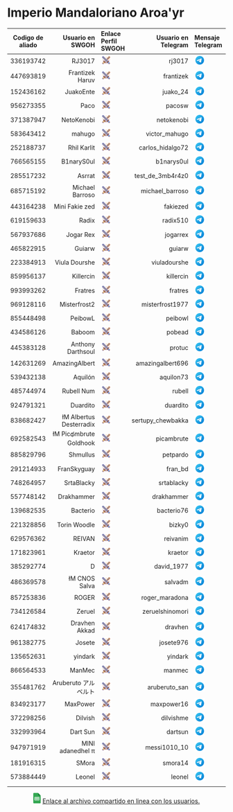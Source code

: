 # Imperio Mandaloriano Aroa'yr

| Codigo de aliado | Usuario en SWGOH | Enlace Perfil SWGOH | Usuario en Telegram | Mensaje Telegram |
|--- | ----:|:----|----:|:----|
| 336193742 |RJ3017 | <a href="https://swgoh.gg/p/336193742/"><img src="images/icons8-swgoh-64.png" alt="Perfil en swgoh.gg" width="24" height="24" /></a> | rj3017 | <a href="https://t.me/rj3017"><img src="images/icons8-telegram-48.png" alt="Mensaje por Telegram." width="24" height="24"  /></a> |
| 447693819 |Frantizek Haruv | <a href="https://swgoh.gg/p/447693819/"><img src="images/icons8-swgoh-64.png" alt="Perfil en swgoh.gg" width="24" height="24" /></a> | frantizek | <a href="https://t.me/frantizek"><img src="images/icons8-telegram-48.png" alt="Mensaje por Telegram." width="24" height="24"  /></a> |
| 152436162 |JuakoEnte | <a href="https://swgoh.gg/p/152436162/"><img src="images/icons8-swgoh-64.png" alt="Perfil en swgoh.gg" width="24" height="24" /></a> | juako_24 | <a href="https://t.me/juako_24"><img src="images/icons8-telegram-48.png" alt="Mensaje por Telegram." width="24" height="24"  /></a> |
| 956273355 |Paco | <a href="https://swgoh.gg/p/956273355/"><img src="images/icons8-swgoh-64.png" alt="Perfil en swgoh.gg" width="24" height="24" /></a> | pacosw | <a href="https://t.me/pacosw"><img src="images/icons8-telegram-48.png" alt="Mensaje por Telegram." width="24" height="24"  /></a> |
| 371387947 |NetoKenobi | <a href="https://swgoh.gg/p/371387947/"><img src="images/icons8-swgoh-64.png" alt="Perfil en swgoh.gg" width="24" height="24" /></a> | netokenobi | <a href="https://t.me/netokenobi"><img src="images/icons8-telegram-48.png" alt="Mensaje por Telegram." width="24" height="24"  /></a> |
| 583643412 |mahugo | <a href="https://swgoh.gg/p/583643412/"><img src="images/icons8-swgoh-64.png" alt="Perfil en swgoh.gg" width="24" height="24" /></a> | victor_mahugo | <a href="https://t.me/victor_mahugo"><img src="images/icons8-telegram-48.png" alt="Mensaje por Telegram." width="24" height="24"  /></a> |
| 252188737 |Rhil Karlit | <a href="https://swgoh.gg/p/252188737/"><img src="images/icons8-swgoh-64.png" alt="Perfil en swgoh.gg" width="24" height="24" /></a> | carlos_hidalgo72 | <a href="https://t.me/carlos_hidalgo72"><img src="images/icons8-telegram-48.png" alt="Mensaje por Telegram." width="24" height="24"  /></a> |
| 766565155 |B1naryS0ul | <a href="https://swgoh.gg/p/766565155/"><img src="images/icons8-swgoh-64.png" alt="Perfil en swgoh.gg" width="24" height="24" /></a> | b1narys0ul | <a href="https://t.me/b1narys0ul"><img src="images/icons8-telegram-48.png" alt="Mensaje por Telegram." width="24" height="24"  /></a> |
| 285517232 |Asrrat | <a href="https://swgoh.gg/p/285517232/"><img src="images/icons8-swgoh-64.png" alt="Perfil en swgoh.gg" width="24" height="24" /></a> | test_de_3mb4r4z0 | <a href="https://t.me/test_de_3mb4r4z0"><img src="images/icons8-telegram-48.png" alt="Mensaje por Telegram." width="24" height="24"  /></a> |
| 685715192 |Michael Barroso | <a href="https://swgoh.gg/p/685715192/"><img src="images/icons8-swgoh-64.png" alt="Perfil en swgoh.gg" width="24" height="24" /></a> | michael_barroso | <a href="https://t.me/michael_barroso"><img src="images/icons8-telegram-48.png" alt="Mensaje por Telegram." width="24" height="24"  /></a> |
| 443164238 |Mini Fakie zed | <a href="https://swgoh.gg/p/443164238/"><img src="images/icons8-swgoh-64.png" alt="Perfil en swgoh.gg" width="24" height="24" /></a> | fakiezed | <a href="https://t.me/fakiezed"><img src="images/icons8-telegram-48.png" alt="Mensaje por Telegram." width="24" height="24"  /></a> |
| 619159633 |Radix | <a href="https://swgoh.gg/p/619159633/"><img src="images/icons8-swgoh-64.png" alt="Perfil en swgoh.gg" width="24" height="24" /></a> | radix510 | <a href="https://t.me/radix510"><img src="images/icons8-telegram-48.png" alt="Mensaje por Telegram." width="24" height="24"  /></a> |
| 567937686 |Jogar Rex | <a href="https://swgoh.gg/p/567937686/"><img src="images/icons8-swgoh-64.png" alt="Perfil en swgoh.gg" width="24" height="24" /></a> | jogarrex | <a href="https://t.me/jogarrex"><img src="images/icons8-telegram-48.png" alt="Mensaje por Telegram." width="24" height="24"  /></a> |
| 465822915 |Guiarw | <a href="https://swgoh.gg/p/465822915/"><img src="images/icons8-swgoh-64.png" alt="Perfil en swgoh.gg" width="24" height="24" /></a> | guiarw | <a href="https://t.me/guiarw"><img src="images/icons8-telegram-48.png" alt="Mensaje por Telegram." width="24" height="24"  /></a> |
| 223384913 |Viula Dourshe | <a href="https://swgoh.gg/p/223384913/"><img src="images/icons8-swgoh-64.png" alt="Perfil en swgoh.gg" width="24" height="24" /></a> | viuladourshe | <a href="https://t.me/viuladourshe"><img src="images/icons8-telegram-48.png" alt="Mensaje por Telegram." width="24" height="24"  /></a> |
| 859956137 |Killercin | <a href="https://swgoh.gg/p/859956137/"><img src="images/icons8-swgoh-64.png" alt="Perfil en swgoh.gg" width="24" height="24" /></a> | killercin | <a href="https://t.me/killercin"><img src="images/icons8-telegram-48.png" alt="Mensaje por Telegram." width="24" height="24"  /></a> |
| 993993262 |Fratres | <a href="https://swgoh.gg/p/993993262/"><img src="images/icons8-swgoh-64.png" alt="Perfil en swgoh.gg" width="24" height="24" /></a> | fratres | <a href="https://t.me/fratres"><img src="images/icons8-telegram-48.png" alt="Mensaje por Telegram." width="24" height="24"  /></a> |
| 969128116 |Misterfrost2 | <a href="https://swgoh.gg/p/969128116/"><img src="images/icons8-swgoh-64.png" alt="Perfil en swgoh.gg" width="24" height="24" /></a> | misterfrost1977 | <a href="https://t.me/misterfrost1977"><img src="images/icons8-telegram-48.png" alt="Mensaje por Telegram." width="24" height="24"  /></a> |
| 855448498 |PeibowL | <a href="https://swgoh.gg/p/855448498/"><img src="images/icons8-swgoh-64.png" alt="Perfil en swgoh.gg" width="24" height="24" /></a> | peibowl | <a href="https://t.me/peibowl"><img src="images/icons8-telegram-48.png" alt="Mensaje por Telegram." width="24" height="24"  /></a> |
| 434586126 |Baboom | <a href="https://swgoh.gg/p/434586126/"><img src="images/icons8-swgoh-64.png" alt="Perfil en swgoh.gg" width="24" height="24" /></a> | pobead | <a href="https://t.me/pobead"><img src="images/icons8-telegram-48.png" alt="Mensaje por Telegram." width="24" height="24"  /></a> |
| 445383128 |Anthony Darthsoul | <a href="https://swgoh.gg/p/445383128/"><img src="images/icons8-swgoh-64.png" alt="Perfil en swgoh.gg" width="24" height="24" /></a> | protuc | <a href="https://t.me/protuc"><img src="images/icons8-telegram-48.png" alt="Mensaje por Telegram." width="24" height="24"  /></a> |
| 142631269 |AmazingAlbert | <a href="https://swgoh.gg/p/142631269/"><img src="images/icons8-swgoh-64.png" alt="Perfil en swgoh.gg" width="24" height="24" /></a> | amazingalbert696 | <a href="https://t.me/amazingalbert696"><img src="images/icons8-telegram-48.png" alt="Mensaje por Telegram." width="24" height="24"  /></a> |
| 539432138 |Aquilón | <a href="https://swgoh.gg/p/539432138/"><img src="images/icons8-swgoh-64.png" alt="Perfil en swgoh.gg" width="24" height="24" /></a> | aquilon73 | <a href="https://t.me/aquilon73"><img src="images/icons8-telegram-48.png" alt="Mensaje por Telegram." width="24" height="24"  /></a> |
| 485744974 |Rubell Num | <a href="https://swgoh.gg/p/485744974/"><img src="images/icons8-swgoh-64.png" alt="Perfil en swgoh.gg" width="24" height="24" /></a> | rubell | <a href="https://t.me/rubell"><img src="images/icons8-telegram-48.png" alt="Mensaje por Telegram." width="24" height="24"  /></a> |
| 924791321 |Duardito | <a href="https://swgoh.gg/p/924791321/"><img src="images/icons8-swgoh-64.png" alt="Perfil en swgoh.gg" width="24" height="24" /></a> | duardito | <a href="https://t.me/duardito"><img src="images/icons8-telegram-48.png" alt="Mensaje por Telegram." width="24" height="24"  /></a> |
| 838682427 |łM Albertus Desterradix | <a href="https://swgoh.gg/p/838682427/"><img src="images/icons8-swgoh-64.png" alt="Perfil en swgoh.gg" width="24" height="24" /></a> | sertupy_chewbakka | <a href="https://t.me/sertupy_chewbakka"><img src="images/icons8-telegram-48.png" alt="Mensaje por Telegram." width="24" height="24"  /></a> |
| 692582543 |łM Picథmbrute Goldhook | <a href="https://swgoh.gg/p/692582543/"><img src="images/icons8-swgoh-64.png" alt="Perfil en swgoh.gg" width="24" height="24" /></a> | picambrute | <a href="https://t.me/picambrute"><img src="images/icons8-telegram-48.png" alt="Mensaje por Telegram." width="24" height="24"  /></a> |
| 885829796 |Shmullus | <a href="https://swgoh.gg/p/885829796/"><img src="images/icons8-swgoh-64.png" alt="Perfil en swgoh.gg" width="24" height="24" /></a> | petpardo | <a href="https://t.me/petpardo"><img src="images/icons8-telegram-48.png" alt="Mensaje por Telegram." width="24" height="24"  /></a> |
| 291214933 |FranSkyguay | <a href="https://swgoh.gg/p/291214933/"><img src="images/icons8-swgoh-64.png" alt="Perfil en swgoh.gg" width="24" height="24" /></a> | fran_bd | <a href="https://t.me/fran_bd"><img src="images/icons8-telegram-48.png" alt="Mensaje por Telegram." width="24" height="24"  /></a> |
| 748264957 |SrtaBlacky | <a href="https://swgoh.gg/p/748264957/"><img src="images/icons8-swgoh-64.png" alt="Perfil en swgoh.gg" width="24" height="24" /></a> | srtablacky | <a href="https://t.me/srtablacky"><img src="images/icons8-telegram-48.png" alt="Mensaje por Telegram." width="24" height="24"  /></a> |
| 557748142 |Drakhammer | <a href="https://swgoh.gg/p/557748142/"><img src="images/icons8-swgoh-64.png" alt="Perfil en swgoh.gg" width="24" height="24" /></a> | drakhammer | <a href="https://t.me/drakhammer"><img src="images/icons8-telegram-48.png" alt="Mensaje por Telegram." width="24" height="24"  /></a> |
| 139682535 |Bacterio | <a href="https://swgoh.gg/p/139682535/"><img src="images/icons8-swgoh-64.png" alt="Perfil en swgoh.gg" width="24" height="24" /></a> | bacterio76 | <a href="https://t.me/bacterio76"><img src="images/icons8-telegram-48.png" alt="Mensaje por Telegram." width="24" height="24"  /></a> |
| 221328856 |Torin Woodle | <a href="https://swgoh.gg/p/221328856/"><img src="images/icons8-swgoh-64.png" alt="Perfil en swgoh.gg" width="24" height="24" /></a> | bizky0 | <a href="https://t.me/bizky0"><img src="images/icons8-telegram-48.png" alt="Mensaje por Telegram." width="24" height="24"  /></a> |
| 629576362 |REIVAN | <a href="https://swgoh.gg/p/629576362/"><img src="images/icons8-swgoh-64.png" alt="Perfil en swgoh.gg" width="24" height="24" /></a> | reivanim | <a href="https://t.me/reivanim"><img src="images/icons8-telegram-48.png" alt="Mensaje por Telegram." width="24" height="24"  /></a> |
| 171823961 |Kraetor | <a href="https://swgoh.gg/p/171823961/"><img src="images/icons8-swgoh-64.png" alt="Perfil en swgoh.gg" width="24" height="24" /></a> | kraetor | <a href="https://t.me/kraetor"><img src="images/icons8-telegram-48.png" alt="Mensaje por Telegram." width="24" height="24"  /></a> |
| 385292774 |D | <a href="https://swgoh.gg/p/385292774/"><img src="images/icons8-swgoh-64.png" alt="Perfil en swgoh.gg" width="24" height="24" /></a> | david_1977 | <a href="https://t.me/david_1977"><img src="images/icons8-telegram-48.png" alt="Mensaje por Telegram." width="24" height="24"  /></a> |
| 486369578 |łM CNOS Salva | <a href="https://swgoh.gg/p/486369578/"><img src="images/icons8-swgoh-64.png" alt="Perfil en swgoh.gg" width="24" height="24" /></a> | salvadm | <a href="https://t.me/salvadm"><img src="images/icons8-telegram-48.png" alt="Mensaje por Telegram." width="24" height="24"  /></a> |
| 857253836 |ROGER | <a href="https://swgoh.gg/p/857253836/"><img src="images/icons8-swgoh-64.png" alt="Perfil en swgoh.gg" width="24" height="24" /></a> | roger_maradona | <a href="https://t.me/roger_maradona"><img src="images/icons8-telegram-48.png" alt="Mensaje por Telegram." width="24" height="24"  /></a> |
| 734126584 |Zeruel | <a href="https://swgoh.gg/p/734126584/"><img src="images/icons8-swgoh-64.png" alt="Perfil en swgoh.gg" width="24" height="24" /></a> | zeruelshinomori | <a href="https://t.me/zeruelshinomori"><img src="images/icons8-telegram-48.png" alt="Mensaje por Telegram." width="24" height="24"  /></a> |
| 624174832 |Dravhen Akkad | <a href="https://swgoh.gg/p/624174832/"><img src="images/icons8-swgoh-64.png" alt="Perfil en swgoh.gg" width="24" height="24" /></a> | dravhen | <a href="https://t.me/dravhen"><img src="images/icons8-telegram-48.png" alt="Mensaje por Telegram." width="24" height="24"  /></a> |
| 961382775 |Josete | <a href="https://swgoh.gg/p/961382775/"><img src="images/icons8-swgoh-64.png" alt="Perfil en swgoh.gg" width="24" height="24" /></a> | josete976 | <a href="https://t.me/josete976"><img src="images/icons8-telegram-48.png" alt="Mensaje por Telegram." width="24" height="24"  /></a> |
| 135652631 |yindark | <a href="https://swgoh.gg/p/135652631/"><img src="images/icons8-swgoh-64.png" alt="Perfil en swgoh.gg" width="24" height="24" /></a> | yindark | <a href="https://t.me/yindark"><img src="images/icons8-telegram-48.png" alt="Mensaje por Telegram." width="24" height="24"  /></a> |
| 866564533 |ManMec | <a href="https://swgoh.gg/p/866564533/"><img src="images/icons8-swgoh-64.png" alt="Perfil en swgoh.gg" width="24" height="24" /></a> | manmec | <a href="https://t.me/manmec"><img src="images/icons8-telegram-48.png" alt="Mensaje por Telegram." width="24" height="24"  /></a> |
| 355481762 |Aruberuto アルベルト | <a href="https://swgoh.gg/p/355481762/"><img src="images/icons8-swgoh-64.png" alt="Perfil en swgoh.gg" width="24" height="24" /></a> | aruberuto_san | <a href="https://t.me/aruberuto_san"><img src="images/icons8-telegram-48.png" alt="Mensaje por Telegram." width="24" height="24"  /></a> |
| 834923177 |MaxPower | <a href="https://swgoh.gg/p/834923177/"><img src="images/icons8-swgoh-64.png" alt="Perfil en swgoh.gg" width="24" height="24" /></a> | maxpower16 | <a href="https://t.me/maxpower16"><img src="images/icons8-telegram-48.png" alt="Mensaje por Telegram." width="24" height="24"  /></a> |
| 372298256 |Dilvish | <a href="https://swgoh.gg/p/372298256/"><img src="images/icons8-swgoh-64.png" alt="Perfil en swgoh.gg" width="24" height="24" /></a> | dilvishme | <a href="https://t.me/dilvishme"><img src="images/icons8-telegram-48.png" alt="Mensaje por Telegram." width="24" height="24"  /></a> |
| 332993964 |Dart Sun | <a href="https://swgoh.gg/p/332993964/"><img src="images/icons8-swgoh-64.png" alt="Perfil en swgoh.gg" width="24" height="24" /></a> | dartsun | <a href="https://t.me/dartsun"><img src="images/icons8-telegram-48.png" alt="Mensaje por Telegram." width="24" height="24"  /></a> |
| 947971919 |MINI adanedhel π | <a href="https://swgoh.gg/p/947971919/"><img src="images/icons8-swgoh-64.png" alt="Perfil en swgoh.gg" width="24" height="24" /></a> | messi1010_10 | <a href="https://t.me/messi1010_10"><img src="images/icons8-telegram-48.png" alt="Mensaje por Telegram." width="24" height="24"  /></a> |
| 181916315 |SMora | <a href="https://swgoh.gg/p/181916315/"><img src="images/icons8-swgoh-64.png" alt="Perfil en swgoh.gg" width="24" height="24" /></a> | smora14 | <a href="https://t.me/smora14"><img src="images/icons8-telegram-48.png" alt="Mensaje por Telegram." width="24" height="24"  /></a> |
| 573884449 |Leonel | <a href="https://swgoh.gg/p/573884449/"><img src="images/icons8-swgoh-64.png" alt="Perfil en swgoh.gg" width="24" height="24" /></a> | leonel | <a href="https://t.me/leonel"><img src="images/icons8-telegram-48.png" alt="Mensaje por Telegram." width="24" height="24"  /></a> |
|  |  |  |   | |







<div style="text-align: center;">
<a href="https://docs.google.com/spreadsheets/d/13gRpR_noZBz46L-uh9_pLAOHhXcOBPxBaGk6sxn92mc/edit?usp=sharing"><img src="images/Google_Sheets_2020_Logo.png" alt="Usuarios" height="24" /></a>
<a href="https://docs.google.com/spreadsheets/d/13gRpR_noZBz46L-uh9_pLAOHhXcOBPxBaGk6sxn92mc/edit?usp=sharing">Enlace al archivo compartido en linea con los usuarios.</a>
</div>
                        